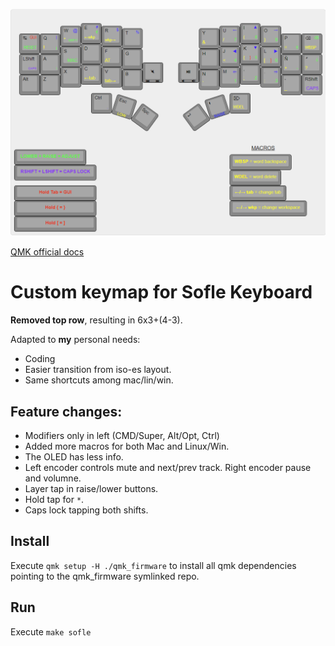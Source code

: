 [![SofleKeyboard custom keymap](https://github.com/pouyio/keymaps/raw/master/keymap.png)](http://www.keyboard-layout-editor.com/#/gists/a8c20711f4953e7b41d8760d00769210)

[QMK official docs](https://docs.qmk.fm/#/)

# Custom keymap for Sofle Keyboard

**Removed top row**, resulting in 6x3+(4-3).

Adapted to **my** personal needs:
- Coding
- Easier transition from iso-es layout.
- Same shortcuts among mac/lin/win.

## Feature changes:
- Modifiers only in left (CMD/Super, Alt/Opt, Ctrl)
- Added more macros for both Mac and Linux/Win.
- The OLED has less info.
- Left encoder controls mute and next/prev track. Right encoder pause and volumne.
- Layer tap in raise/lower buttons.
- Hold tap for `*`.
- Caps lock tapping both shifts.


## Install
Execute `qmk setup -H ./qmk_firmware` to install all qmk dependencies pointing to the qmk_firmware symlinked repo.

## Run
Execute `make sofle`

